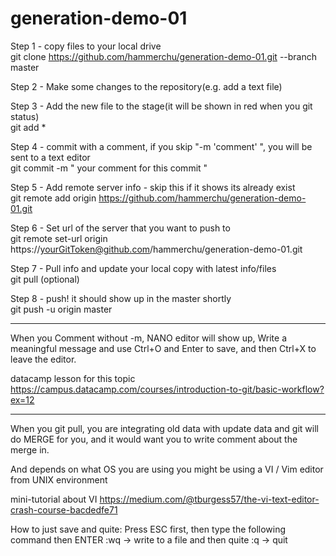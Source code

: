 # generation-demo-01


Step 1 - copy files to your local drive<br>
git clone https://github.com/hammerchu/generation-demo-01.git --branch master

Step 2 - Make some changes to the repository(e.g. add a text file)

Step 3 - Add the new file to the stage(it will be shown in red when you git status)<br>
git add *
 
Step 4 - commit with a comment, if you skip "-m 'comment' ", you will be sent to a text editor<br>
git commit -m " your comment for this commit "

Step 5 - Add remote server info - skip this if it shows its already exist<br>
git remote add origin https://github.com/hammerchu/generation-demo-01.git

Step 6 - Set url of the server that you want to push to<br>
git remote set-url origin https://yourGitToken@github.com/hammerchu/generation-demo-01.git

Step 7 - Pull info and update your local copy with latest info/files<br>
git pull (optional)

Step 8 - push! it should show up in the master shortly<br>
git push -u origin master


----------------

When you Comment without -m, NANO editor will show up, Write a meaningful message and use Ctrl+O and Enter to save, and then Ctrl+X to leave the editor.

datacamp lesson for this topic
https://campus.datacamp.com/courses/introduction-to-git/basic-workflow?ex=12



----------------

When you git pull, you are integrating old data with update data and git will do MERGE for you, and it would want you to write comment about the merge in.

And depends on what OS you are using you might be using a VI / Vim editor from UNIX environment

mini-tutorial about VI
https://medium.com/@tburgess57/the-vi-text-editor-crash-course-bacdedfe71

How to just save and quite:
Press ESC first, then type the following command then ENTER
:wq -> write to a file and then quite
:q -> quit

